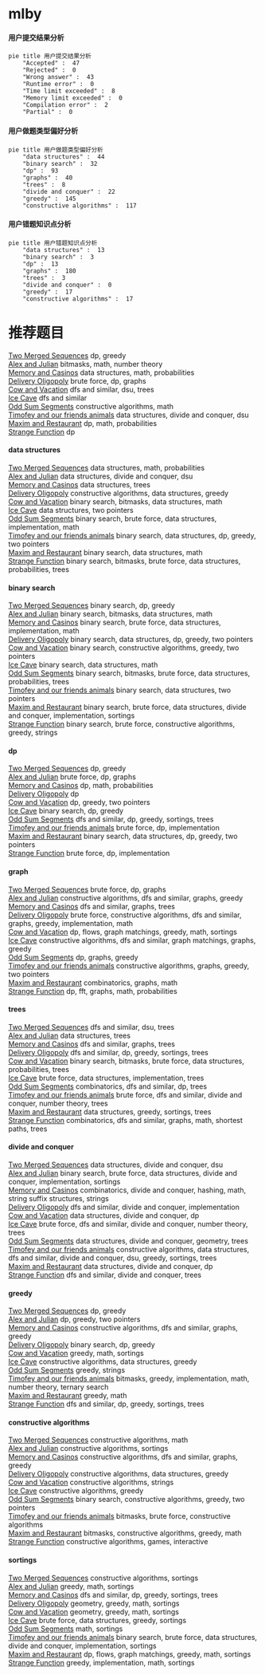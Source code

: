 # mlby
<!-- tabs:start -->
#### **用户提交结果分析**

```mermaid
pie title 用户提交结果分析
    "Accepted" :  47
    "Rejected" :  0
    "Wrong answer" :  43
    "Runtime error" :  0
    "Time limit exceeded" :  8
    "Memory limit exceeded" :  0
    "Compilation error" :  2
    "Partial" :  0
```
#### **用户做题类型偏好分析**

```mermaid
pie title 用户做题类型偏好分析
    "data structures" :  44
    "binary search" :  32
    "dp" :  93
    "graphs" :  40
    "trees" :  8
    "divide and conquer" :  22
    "greedy" :  145
    "constructive algorithms" :  117
```
#### **用户错题知识点分析**

```mermaid
pie title 用户错题知识点分析
    "data structures" :  13
    "binary search" :  3
    "dp" :  13
    "graphs" :  180
    "trees" :  3
    "divide and conquer" :  0
    "greedy" :  17
    "constructive algorithms" :  17
```
<!-- tabs:end -->
# 推荐题目
[Two Merged Sequences](http://codeforces.com/problemset/problem/1144/G)		dp,
                        greedy		  
[Alex and Julian](http://codeforces.com/problemset/problem/1220/D)		bitmasks,
                        math,
                        number theory		  
[Memory and Casinos](http://codeforces.com/problemset/problem/712/E)		data structures,
                        math,
                        probabilities		  
[Delivery Oligopoly](http://codeforces.com/problemset/problem/1155/F)		brute force,
                        dp,
                        graphs		  
[Cow and Vacation](http://codeforces.com/problemset/problem/1307/F)		dfs and similar,
                        dsu,
                        trees		  
[Ice Cave](http://codeforces.com/problemset/problem/540/C)		dfs and similar		  
[Odd Sum Segments](http://codeforces.com/problemset/problem/1196/B)		constructive algorithms,
                        math		  
[Timofey and our friends animals](http://codeforces.com/problemset/problem/763/E)		data structures,
                        divide and conquer,
                        dsu		  
[Maxim and Restaurant](http://codeforces.com/problemset/problem/261/B)		dp,
                        math,
                        probabilities		  
[Strange Function](http://codeforces.com/problemset/problem/1310/E)		dp		  
<!-- tabs:start -->
#### **data structures**
[Two Merged Sequences](http://codeforces.com/problemset/problem/712/E)		data structures,
                        math,
                        probabilities		  
[Alex and Julian](http://codeforces.com/problemset/problem/763/E)		data structures,
                        divide and conquer,
                        dsu		  
[Memory and Casinos](http://codeforces.com/problemset/problem/893/F)		data structures,
                        trees		  
[Delivery Oligopoly](http://codeforces.com/problemset/problem/748/D)		constructive algorithms,
                        data structures,
                        greedy		  
[Cow and Vacation](http://codeforces.com/problemset/problem/241/B)		binary search,
                        bitmasks,
                        data structures,
                        math		  
[Ice Cave](http://codeforces.com/problemset/problem/1326/E)		data structures,
                        two pointers		  
[Odd Sum Segments](http://codeforces.com/problemset/problem/776/C)		binary search,
                        brute force,
                        data structures,
                        implementation,
                        math		  
[Timofey and our friends animals](http://codeforces.com/problemset/problem/1492/C)		binary search,
                        data structures,
                        dp,
                        greedy,
                        two pointers		  
[Maxim and Restaurant](http://codeforces.com/problemset/problem/1490/G)		binary search,
                        data structures,
                        math		  
[Strange Function](http://codeforces.com/problemset/problem/1479/D)		binary search,
                        bitmasks,
                        brute force,
                        data structures,
                        probabilities,
                        trees		  
#### **binary search**
[Two Merged Sequences](http://codeforces.com/problemset/problem/727/F)		binary search,
                        dp,
                        greedy		  
[Alex and Julian](http://codeforces.com/problemset/problem/241/B)		binary search,
                        bitmasks,
                        data structures,
                        math		  
[Memory and Casinos](http://codeforces.com/problemset/problem/776/C)		binary search,
                        brute force,
                        data structures,
                        implementation,
                        math		  
[Delivery Oligopoly](http://codeforces.com/problemset/problem/1492/C)		binary search,
                        data structures,
                        dp,
                        greedy,
                        two pointers		  
[Cow and Vacation](http://codeforces.com/problemset/problem/1463/D)		binary search,
                        constructive algorithms,
                        greedy,
                        two pointers		  
[Ice Cave](http://codeforces.com/problemset/problem/1490/G)		binary search,
                        data structures,
                        math		  
[Odd Sum Segments](http://codeforces.com/problemset/problem/1479/D)		binary search,
                        bitmasks,
                        brute force,
                        data structures,
                        probabilities,
                        trees		  
[Timofey and our friends animals](http://codeforces.com/problemset/problem/1436/E)		binary search,
                        data structures,
                        two pointers		  
[Maxim and Restaurant](http://codeforces.com/problemset/problem/1461/D)		binary search,
                        brute force,
                        data structures,
                        divide and conquer,
                        implementation,
                        sortings		  
[Strange Function](http://codeforces.com/problemset/problem/1493/C)		binary search,
                        brute force,
                        constructive algorithms,
                        greedy,
                        strings		  
#### **dp**
[Two Merged Sequences](http://codeforces.com/problemset/problem/1144/G)		dp,
                        greedy		  
[Alex and Julian](http://codeforces.com/problemset/problem/1155/F)		brute force,
                        dp,
                        graphs		  
[Memory and Casinos](http://codeforces.com/problemset/problem/261/B)		dp,
                        math,
                        probabilities		  
[Delivery Oligopoly](http://codeforces.com/problemset/problem/1310/E)		dp		  
[Cow and Vacation](http://codeforces.com/problemset/problem/1223/D)		dp,
                        greedy,
                        two pointers		  
[Ice Cave](http://codeforces.com/problemset/problem/727/F)		binary search,
                        dp,
                        greedy		  
[Odd Sum Segments](http://codeforces.com/problemset/problem/1336/A)		dfs and similar,
                        dp,
                        greedy,
                        sortings,
                        trees		  
[Timofey and our friends animals](http://codeforces.com/problemset/problem/1461/B)		brute force,
                        dp,
                        implementation		  
[Maxim and Restaurant](http://codeforces.com/problemset/problem/1492/C)		binary search,
                        data structures,
                        dp,
                        greedy,
                        two pointers		  
[Strange Function](https://codeforces.com/contest/1457/problem/C)		brute force,
                        dp,
                        implementation		  
#### **graph**
[Two Merged Sequences](http://codeforces.com/problemset/problem/1155/F)		brute force,
                        dp,
                        graphs		  
[Alex and Julian](http://codeforces.com/problemset/problem/1325/F)		constructive algorithms,
                        dfs and similar,
                        graphs,
                        greedy		  
[Memory and Casinos](http://codeforces.com/problemset/problem/1000/E)		dfs and similar,
                        graphs,
                        trees		  
[Delivery Oligopoly](http://codeforces.com/problemset/problem/1487/C)		brute force,
                        constructive algorithms,
                        dfs and similar,
                        graphs,
                        greedy,
                        implementation,
                        math		  
[Cow and Vacation](http://codeforces.com/problemset/problem/1437/C)		dp,
                        flows,
                        graph matchings,
                        greedy,
                        math,
                        sortings		  
[Ice Cave](http://codeforces.com/problemset/problem/1470/D)		constructive algorithms,
                        dfs and similar,
                        graph matchings,
                        graphs,
                        greedy		  
[Odd Sum Segments](http://codeforces.com/problemset/problem/1476/C)		dp,
                        graphs,
                        greedy		  
[Timofey and our friends animals](http://codeforces.com/problemset/problem/1304/D)		constructive algorithms,
                        graphs,
                        greedy,
                        two pointers		  
[Maxim and Restaurant](http://codeforces.com/problemset/problem/1475/C)		combinatorics,
                        graphs,
                        math		  
[Strange Function](http://codeforces.com/problemset/problem/553/E)		dp,
                        fft,
                        graphs,
                        math,
                        probabilities		  
#### **trees**
[Two Merged Sequences](http://codeforces.com/problemset/problem/1307/F)		dfs and similar,
                        dsu,
                        trees		  
[Alex and Julian](http://codeforces.com/problemset/problem/893/F)		data structures,
                        trees		  
[Memory and Casinos](http://codeforces.com/problemset/problem/1000/E)		dfs and similar,
                        graphs,
                        trees		  
[Delivery Oligopoly](http://codeforces.com/problemset/problem/1336/A)		dfs and similar,
                        dp,
                        greedy,
                        sortings,
                        trees		  
[Cow and Vacation](http://codeforces.com/problemset/problem/1479/D)		binary search,
                        bitmasks,
                        brute force,
                        data structures,
                        probabilities,
                        trees		  
[Ice Cave](http://codeforces.com/problemset/problem/1511/C)		brute force,
                        data structures,
                        implementation,
                        trees		  
[Odd Sum Segments](http://codeforces.com/problemset/problem/1499/F)		combinatorics,
                        dfs and similar,
                        dp,
                        trees		  
[Timofey and our friends animals](http://codeforces.com/problemset/problem/1491/E)		brute force,
                        dfs and similar,
                        divide and conquer,
                        number theory,
                        trees		  
[Maxim and Restaurant](http://codeforces.com/problemset/problem/1466/D)		data structures,
                        greedy,
                        sortings,
                        trees		  
[Strange Function](http://codeforces.com/problemset/problem/1495/D)		combinatorics,
                        dfs and similar,
                        graphs,
                        math,
                        shortest paths,
                        trees		  
#### **divide and conquer**
[Two Merged Sequences](http://codeforces.com/problemset/problem/763/E)		data structures,
                        divide and conquer,
                        dsu		  
[Alex and Julian](http://codeforces.com/problemset/problem/1461/D)		binary search,
                        brute force,
                        data structures,
                        divide and conquer,
                        implementation,
                        sortings		  
[Memory and Casinos](http://codeforces.com/problemset/problem/1466/G)		combinatorics,
                        divide and conquer,
                        hashing,
                        math,
                        string suffix structures,
                        strings		  
[Delivery Oligopoly](http://codeforces.com/problemset/problem/1490/D)		dfs and similar,
                        divide and conquer,
                        implementation		  
[Cow and Vacation](https://codeforces.com/contest/1483/problem/C)		data structures,
                        divide and conquer,
                        dp		  
[Ice Cave](http://codeforces.com/problemset/problem/1491/E)		brute force,
                        dfs and similar,
                        divide and conquer,
                        number theory,
                        trees		  
[Odd Sum Segments](http://codeforces.com/problemset/problem/1303/G)		data structures,
                        divide and conquer,
                        geometry,
                        trees		  
[Timofey and our friends animals](http://codeforces.com/problemset/problem/1494/D)		constructive algorithms,
                        data structures,
                        dfs and similar,
                        divide and conquer,
                        dsu,
                        greedy,
                        sortings,
                        trees		  
[Maxim and Restaurant](http://codeforces.com/problemset/problem/1482/E)		data structures,
                        divide and conquer,
                        dp		  
[Strange Function](http://codeforces.com/problemset/problem/566/C)		dfs and similar,
                        divide and conquer,
                        trees		  
#### **greedy**
[Two Merged Sequences](http://codeforces.com/problemset/problem/1144/G)		dp,
                        greedy		  
[Alex and Julian](http://codeforces.com/problemset/problem/1223/D)		dp,
                        greedy,
                        two pointers		  
[Memory and Casinos](http://codeforces.com/problemset/problem/1325/F)		constructive algorithms,
                        dfs and similar,
                        graphs,
                        greedy		  
[Delivery Oligopoly](http://codeforces.com/problemset/problem/727/F)		binary search,
                        dp,
                        greedy		  
[Cow and Vacation](http://codeforces.com/problemset/problem/1417/B)		greedy,
                        math,
                        sortings		  
[Ice Cave](http://codeforces.com/problemset/problem/748/D)		constructive algorithms,
                        data structures,
                        greedy		  
[Odd Sum Segments](http://codeforces.com/problemset/problem/1153/C)		greedy,
                        strings		  
[Timofey and our friends animals](http://codeforces.com/problemset/problem/1312/C)		bitmasks,
                        greedy,
                        implementation,
                        math,
                        number theory,
                        ternary search		  
[Maxim and Restaurant](http://codeforces.com/problemset/problem/1490/A)		greedy,
                        math		  
[Strange Function](http://codeforces.com/problemset/problem/1336/A)		dfs and similar,
                        dp,
                        greedy,
                        sortings,
                        trees		  
#### **constructive algorithms**
[Two Merged Sequences](http://codeforces.com/problemset/problem/1196/B)		constructive algorithms,
                        math		  
[Alex and Julian](http://codeforces.com/problemset/problem/768/A)		constructive algorithms,
                        sortings		  
[Memory and Casinos](http://codeforces.com/problemset/problem/1325/F)		constructive algorithms,
                        dfs and similar,
                        graphs,
                        greedy		  
[Delivery Oligopoly](http://codeforces.com/problemset/problem/748/D)		constructive algorithms,
                        data structures,
                        greedy		  
[Cow and Vacation](http://codeforces.com/problemset/problem/1063/A)		constructive algorithms,
                        strings		  
[Ice Cave](http://codeforces.com/problemset/problem/1493/A)		constructive algorithms,
                        greedy		  
[Odd Sum Segments](http://codeforces.com/problemset/problem/1463/D)		binary search,
                        constructive algorithms,
                        greedy,
                        two pointers		  
[Timofey and our friends animals](https://codeforces.com/contest/1456/problem/B)		bitmasks,
                        brute force,
                        constructive algorithms		  
[Maxim and Restaurant](http://codeforces.com/problemset/problem/1492/D)		bitmasks,
                        constructive algorithms,
                        greedy,
                        math		  
[Strange Function](https://codeforces.com/contest/1504/problem/D)		constructive algorithms,
                        games,
                        interactive		  
#### **sortings**
[Two Merged Sequences](http://codeforces.com/problemset/problem/768/A)		constructive algorithms,
                        sortings		  
[Alex and Julian](http://codeforces.com/problemset/problem/1417/B)		greedy,
                        math,
                        sortings		  
[Memory and Casinos](http://codeforces.com/problemset/problem/1336/A)		dfs and similar,
                        dp,
                        greedy,
                        sortings,
                        trees		  
[Delivery Oligopoly](https://codeforces.com/contest/1496/problem/C)		geometry,
                        greedy,
                        math,
                        sortings		  
[Cow and Vacation](http://codeforces.com/problemset/problem/1495/A)		geometry,
                        greedy,
                        math,
                        sortings		  
[Ice Cave](http://codeforces.com/problemset/problem/1497/A)		brute force,
                        data structures,
                        greedy,
                        sortings		  
[Odd Sum Segments](http://codeforces.com/problemset/problem/1427/A)		math,
                        sortings		  
[Timofey and our friends animals](http://codeforces.com/problemset/problem/1461/D)		binary search,
                        brute force,
                        data structures,
                        divide and conquer,
                        implementation,
                        sortings		  
[Maxim and Restaurant](http://codeforces.com/problemset/problem/1437/C)		dp,
                        flows,
                        graph matchings,
                        greedy,
                        math,
                        sortings		  
[Strange Function](http://codeforces.com/problemset/problem/1473/A)		greedy,
                        implementation,
                        math,
                        sortings		  
<!-- tabs:end -->
